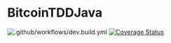 # BitcoinTDDJava

![.github/workflows/dev.build.yml](https://github.com/jeremycook123/BitcoinTDDJava/workflows/.github/workflows/dev.build.yml/badge.svg) [![Coverage Status](https://coveralls.io/repos/github/jeremycook123/BitcoinTDDJava/badge.svg?branch=main)](https://coveralls.io/github/jeremycook123/BitcoinTDDJava?branch=main)
